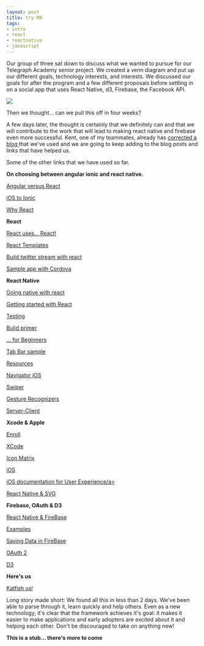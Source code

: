 ```yaml
---
layout: post
title: try RN
tags:
- intro
- react
- reactnative
- javascript
---
```


Our group of three sat down to discuss what we wanted to pursue for our Telegraph Academy senior project. We created a venn diagram and put up our different goals, technology interests, and interests. We discussed our goals for after the program and a few different proposals before settling in on a social app that uses React Native, d3, Firebase, the Facebook API.

<img src="venn.jpg"/>

Then we thought... can we pull this off in four weeks?

A few days later, the thought is certainly that we definitely can and that we will contribute to the work that will lead to making react native and firebase even more successful. Kent, one of my teammates, already has <a href="http://devdactic.com/react-native-for-beginners/">corrected a blog </a> that we've used and we are going to keep adding to the blog posts and links that have helped us.

Some of the other links that we have used so far.

**On choosing between angular ionic and react native.**

<a href="https://www.airpair.com/angularjs/posts/angular-vs-react-the-tie-breaker">Angular versus React</a>

<a href="https://www.airpair.com/javascript/posts/switching-from-ios-to-ionic">iOS to Ionic</a>

<a href="https://news.ycombinator.com/item?id=9857580">Why React</a>

**React**

<a href="http://red-badger.com/blog/2015/03/04/react-native-the-killer-feature-that-nobody-talks-about/">React uses... React!</a>

<a href="http://wix.github.io/react-templates/">React Templates</a>

<a href="https://scotch.io/tutorials/build-a-real-time-twitter-stream-with-node-and-react-js">Build twitter stream with react</a>

<a href="http://coenraets.org/blog/2014/12/sample-mobile-application-with-react-and-cordova/">Sample app with Cordova</a>

**React Native**

<a href="http://ryanclark.me/going-native-with-react/">Going native with react</a>

<a href="https://facebook.github.io/react-native/docs/getting-started.html">Getting started with React</a>

<a href="http://www.jackcallister.com/2014/12/01/building-a-test-suite-in-react-js.html">Testing</a>

<a href="http://www.raywenderlich.com/99473/introducing-react-native-building-apps-javascript">Bulid primer</a>

<a href="http://devdactic.com/react-native-for-beginners/">... for Beginners</a>

<a href="http://devdactic.com/react-native-tab-bar/">Tab Bar sample</a>

<a href="http://devdactic.com/react-native-resources/">Resources</a>

<a href="https://facebook.github.io/react-native/docs/navigatorios.html">Navigator iOS</a>

<a href="https://github.com/leecade/react-native-swiper">Swiper</a>

<a href="https://github.com/johanneslumpe/react-native-gesture-recognizers">Gesture Recognizers</a>

<a href="https://github.com/enaqx/awesome-react#server-client-with-react">Server-Client</a>

**Xcode & Apple**

<a href="https://developer.apple.com/programs/enroll/">Enroll</a>

<a href="https://developer.apple.com/library/ios/recipes/xcode_help-image_catalog-1.0/chapters/AddingLaunchImagestoanAssetCatalog.html">XCode</a>

<a href="https://developer.apple.com/library/ios/documentation/UserExperience/Conceptual/MobileHIG/IconMatrix.html">Icon Matrix</a>

<a href="https://developers.facebook.com/docs/facebook-login/ios">iOS</a>

<a href="https://developer.apple.com/library/ios/documentation/UserExperience/Conceptual/MobileHIG/index.html#//apple_ref/doc/uid/TP40006556-CH66-SW1">iOS documentation for User Experience/a>

<a href="https://github.com/brentvatne/react-native-svg">React Native & SVG</a>

**Firebase, OAuth & D3**

<a href="https://www.firebase.com/blog/2015-05-29-react-native.html">React Native & FireBase</a>

<a href="https://github.com/firebase/reactfire/tree/master/examples/todoApp">Examples</a>

<a href="https://www.firebase.com/docs/rest/guide/saving-data.html">Saving Data in FireBase</a>

<a href="https://medium.com/@jtremback/oauth-2-with-react-native-c3c7c64cbb6d">OAuth 2</a>

<a href="http://ahmadchatha.com/writings/article1.html">D3</a>

**Here's us**

<a href="http://katfish.me">Katfish us!</a>

Long story made short: We found all this in less than 2 days. We've been able to parse through it, learn quickly and help others. Even as a new technology, it's clear that the framework achieves it's goal: it makes it easier to make applications and early adopters are excited about it and helping each other. Don't be discouraged to take on anything new!

**This is a stub... there's more to come**
